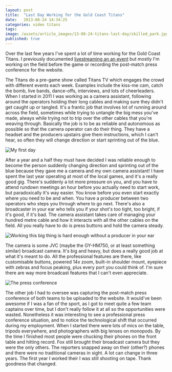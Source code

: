 ```yaml
---
layout: post
title:  "Last Day Working for the Gold Coast Titans"
date:   2013-08-24 14:34:25
categories: video titans
tags: 
image: /assets/article_images/13-08-24-titans-last-day/skilled_park.jpg
published: true
---
```


Over the last few years I've spent a lot of time working for the Gold Coast Titans. I previously documented <a href="">livestreaming an an event</a> but mostly I'm working on the field before the game or recording the post-match press conference for the website.

The Titans do a pre-game show called Titans TV which engages the crowd with different events each week. Examples include the kiss-me cam, catch the bomb, live bands, dance-offs, interviews, and lots of cheerleaders. When I started in 2011 I was working as a camera assistant, following around the operators holding their long cables and making sure they didn't get caught up or tangled. It's a frantic job that involves lot of running around across the field, sometimes while trying to untangle the big mess you've made, always while trying not to trip over the other cables that you're weaving through. Basically the job is to be as reliable and autonomous as possible so that the camera operator can do their thing. They have a headset and the producers upstairs give them instructions, which I can't hear, so often they will change direction or start sprinting out of the blue. 

![My first day]({{site.baseurl}}/assets/images/skilled_empty.jpg)

After a year and a half they must have decided I was reliable enough to become the person suddenly changing direction and sprinting out of the blue because they gave me a camera and my own camera assistant! I have spent the last year operating at most of the local games, and it's a really good gig. There's suddenly a lot more pressure on you, and you have to attend rundown meetings an hour before you actually need to start work, but paradoxically it's way easier. You know before you even start exactly where you need to be and when. You have a producer between two operators who steps you through where to go next. There's also a broadcaster in your ear who tells you if your shot's too tight, too bright, if it's good, if it's bad. The camera assistant takes care of managing your hundred metre cable and how it interacts with all the other cables on the field. All you really have to do is press buttons and hold the camera steady.

![Working this big thing is hard enough without a producer in your ear]({{site.baseurl}}/assets/images/skilled_camera.jpg)

The camera is some JVC (maybe the GY-HM750, or at least something similar) broadcast camera. It's big and heavy, but does a really good job at what it's meant to do. All the professional features are there, like customisable buttons, powered 14x zoom, built-in shoulder mount, eyepiece with zebras and focus peaking, plus every port you could think of. I'm sure there are way more broadcast features that I can't even appreciate. 


![The press conference]({{site.baseurl}}/assets/images/skilled_press.jpg)


The other job I had to oversee was capturing the post-match press conference of both teams to be uploaded to the website. It would've been awesome if I was a fan of the sport, as I got to meet quite a few team captains over time, but I don't really follow it at all so the opportunities were wasted. Nonetheless it was interesting to see a professional press conference situation, and to notice the technological shift that occurred during my employment. When I started there were lots of mics on the table, tripods everywhere, and photographers with big lenses on monopods. By the time I finished most people were chucking their phones on the front table and hitting record. Fox still brought their broadcast camera but they were the only others. The reporters snapped away on their (other?) phones and there were no traditional cameras in sight. A lot can change in three years. The first year I worked their I was still shooting on tape. Thank goodness that changed. 


